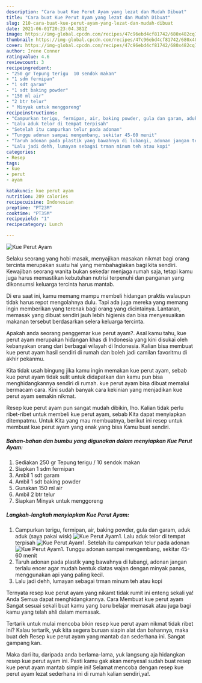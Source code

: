```yaml
---
description: "Cara buat Kue Perut Ayam yang lezat dan Mudah Dibuat"
title: "Cara buat Kue Perut Ayam yang lezat dan Mudah Dibuat"
slug: 210-cara-buat-kue-perut-ayam-yang-lezat-dan-mudah-dibuat
date: 2021-06-01T20:23:04.381Z
image: https://img-global.cpcdn.com/recipes/47c96ebd4cf81742/680x482cq70/kue-perut-ayam-foto-resep-utama.jpg
thumbnail: https://img-global.cpcdn.com/recipes/47c96ebd4cf81742/680x482cq70/kue-perut-ayam-foto-resep-utama.jpg
cover: https://img-global.cpcdn.com/recipes/47c96ebd4cf81742/680x482cq70/kue-perut-ayam-foto-resep-utama.jpg
author: Irene Conner
ratingvalue: 4.6
reviewcount: 3
recipeingredient:
- "250 gr Tepung terigu  10 sendok makan"
- "1 sdm fermipan"
- "1 sdt garam"
- "1 sdt baking powder"
- "150 ml air"
- "2 btr telur"
- " Minyak untuk menggoreng"
recipeinstructions:
- "Campurkan terigu, fermipan, air, baking powder, gula dan garam, aduk aduk (saya pakai wisk)"
- "Lalu aduk telor di tempat terpisah"
- "Setelah itu campurkan telur pada adonan"
- "Tunggu adonan sampai mengembang, sekitar 45-60 menit"
- "Taruh adonan pada plastik yang bawahnya di lubangi, adonan jangan terlalu encer agar mudah bentuk diatas wajan dengan minyak panas, menggunakan api yang paling kecil."
- "Lalu jadi dehh, lumayan sebagai trman minum teh atau kopi"
categories:
- Resep
tags:
- kue
- perut
- ayam

katakunci: kue perut ayam 
nutrition: 209 calories
recipecuisine: Indonesian
preptime: "PT23M"
cooktime: "PT35M"
recipeyield: "1"
recipecategory: Lunch

---
```



![Kue Perut Ayam](https://img-global.cpcdn.com/recipes/47c96ebd4cf81742/680x482cq70/kue-perut-ayam-foto-resep-utama.jpg)

Selaku seorang yang hobi masak, menyajikan masakan nikmat bagi orang tercinta merupakan suatu hal yang membahagiakan bagi kita sendiri. Kewajiban seorang  wanita bukan sekedar menjaga rumah saja, tetapi kamu juga harus memastikan kebutuhan nutrisi terpenuhi dan panganan yang dikonsumsi keluarga tercinta harus mantab.

Di era  saat ini, kamu memang mampu membeli hidangan praktis walaupun tidak harus repot mengolahnya dulu. Tapi ada juga mereka yang memang ingin memberikan yang terenak bagi orang yang dicintainya. Lantaran, memasak yang dibuat sendiri jauh lebih higienis dan bisa menyesuaikan makanan tersebut berdasarkan selera keluarga tercinta. 



Apakah anda seorang penggemar kue perut ayam?. Asal kamu tahu, kue perut ayam merupakan hidangan khas di Indonesia yang kini disukai oleh kebanyakan orang dari berbagai wilayah di Indonesia. Kalian bisa membuat kue perut ayam hasil sendiri di rumah dan boleh jadi camilan favoritmu di akhir pekanmu.

Kita tidak usah bingung jika kamu ingin memakan kue perut ayam, sebab kue perut ayam tidak sulit untuk didapatkan dan kamu pun bisa menghidangkannya sendiri di rumah. kue perut ayam bisa dibuat memalui bermacam cara. Kini sudah banyak cara kekinian yang menjadikan kue perut ayam semakin nikmat.

Resep kue perut ayam pun sangat mudah dibikin, lho. Kalian tidak perlu ribet-ribet untuk membeli kue perut ayam, sebab Kita dapat menyiapkan ditempatmu. Untuk Kita yang mau membuatnya, berikut ini resep untuk membuat kue perut ayam yang enak yang bisa Kamu buat sendiri.

<!--inarticleads1-->

##### Bahan-bahan dan bumbu yang digunakan dalam menyiapkan Kue Perut Ayam:

1. Sediakan 250 gr Tepung terigu / 10 sendok makan
1. Siapkan 1 sdm fermipan
1. Ambil 1 sdt garam
1. Ambil 1 sdt baking powder
1. Gunakan 150 ml air
1. Ambil 2 btr telur
1. Siapkan  Minyak untuk menggoreng




<!--inarticleads2-->

##### Langkah-langkah menyiapkan Kue Perut Ayam:

1. Campurkan terigu, fermipan, air, baking powder, gula dan garam, aduk aduk (saya pakai wisk)
<img src="https://img-global.cpcdn.com/steps/9f92f44e4833039a/160x128cq70/kue-perut-ayam-langkah-memasak-1-foto.jpg" alt="Kue Perut Ayam">1. Lalu aduk telor di tempat terpisah
<img src="https://img-global.cpcdn.com/steps/c526a4ec1f1e7d30/160x128cq70/kue-perut-ayam-langkah-memasak-2-foto.jpg" alt="Kue Perut Ayam">1. Setelah itu campurkan telur pada adonan
<img src="https://img-global.cpcdn.com/steps/b86e7cf30b9a7474/160x128cq70/kue-perut-ayam-langkah-memasak-3-foto.jpg" alt="Kue Perut Ayam">1. Tunggu adonan sampai mengembang, sekitar 45-60 menit
1. Taruh adonan pada plastik yang bawahnya di lubangi, adonan jangan terlalu encer agar mudah bentuk diatas wajan dengan minyak panas, menggunakan api yang paling kecil.
1. Lalu jadi dehh, lumayan sebagai trman minum teh atau kopi




Ternyata resep kue perut ayam yang nikamt tidak rumit ini enteng sekali ya! Anda Semua dapat menghidangkannya. Cara Membuat kue perut ayam Sangat sesuai sekali buat kamu yang baru belajar memasak atau juga bagi kamu yang telah ahli dalam memasak.

Tertarik untuk mulai mencoba bikin resep kue perut ayam nikmat tidak ribet ini? Kalau tertarik, yuk kita segera buruan siapin alat dan bahannya, maka buat deh Resep kue perut ayam yang mantab dan sederhana ini. Sangat gampang kan. 

Maka dari itu, daripada anda berlama-lama, yuk langsung aja hidangkan resep kue perut ayam ini. Pasti kamu gak akan menyesal sudah buat resep kue perut ayam mantab simple ini! Selamat mencoba dengan resep kue perut ayam lezat sederhana ini di rumah kalian sendiri,ya!.

